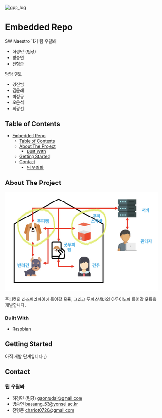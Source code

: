 ![gpp_log](readme_media/gpp_logo.png)

# Embedded Repo

SW Maestro 11기 팀 우릴봐

- 하경민 (팀장)
- 방승연
- 전형준

담당 멘토

- 강진범
- 김윤래
- 박정규
- 오은석
- 최광선

<!-- TABLE OF CONTENTS -->
## Table of Contents

- [Embedded Repo](#embedded-repo)
  - [Table of Contents](#table-of-contents)
  - [About The Project](#about-the-project)
    - [Built With](#built-with)
  - [Getting Started](#getting-started)
  - [Contact](#contact)
    - [팀 우릴봐](#팀-우릴봐)

<!-- ABOUT THE PROJECT -->
## About The Project

![gpp_embedded](readme_media/gpp_embedded.jpeg)

푸피캠의 라즈베리파이에 들어갈 모듈,
그리고 푸피스낵바의 아두이노에 들어갈 모듈을 개발합니다.

### Built With

- Raspbian
  
<!-- GETTING STARTED -->
## Getting Started

아직 개발 단계입니다 ;)

<!-- ### Prerequisites

- docker

[docker installation page](https://www.docker.com/get-started)

### Installation -->

<!-- 1. Get a free API Key at [https://example.com](https://example.com) -->
<!-- 1. Clone the repo
```sh
git clone https://git.swmgit.org/swmaestro/urillbwa.git
```
2. Just 'docker-compose up'
```sh
docker-compose up -d
``` -->

<!-- USAGE EXAMPLES -->
<!-- ## Usage

Use this space to show useful examples of how a project can be used. Additional screenshots, code examples and demos work well in this space. You may also link to more resources.

_For more examples, please refer to the [Documentation](https://example.com)_ -->

<!-- CONTACT -->
## Contact

### 팀 우릴봐

- 하경민 (팀장) gaonrudal@gmail.com
- 방승연 baaaang_53@yonsei.ac.kr
- 전형준 chariot0720@gmail.com
